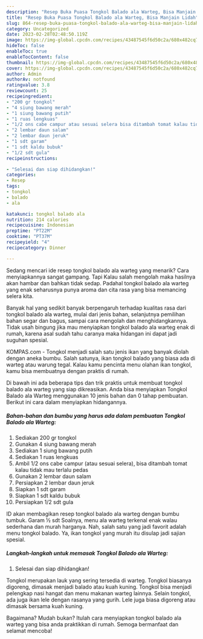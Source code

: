 ```yaml
---
description: "Resep Buka Puasa Tongkol Balado ala Warteg, Bisa Manjain Lidah"
title: "Resep Buka Puasa Tongkol Balado ala Warteg, Bisa Manjain Lidah"
slug: 864-resep-buka-puasa-tongkol-balado-ala-warteg-bisa-manjain-lidah
category: Uncategorized
date: 2023-02-28T02:48:50.119Z
image: https://img-global.cpcdn.com/recipes/43487545f6d50c2a/680x482cq70/tongkol-balado-ala-warteg-foto-resep-utama.jpg
hideToc: false
enableToc: true
enableTocContent: false
thumbnail: https://img-global.cpcdn.com/recipes/43487545f6d50c2a/680x482cq70/tongkol-balado-ala-warteg-foto-resep-utama.jpg
cover: https://img-global.cpcdn.com/recipes/43487545f6d50c2a/680x482cq70/tongkol-balado-ala-warteg-foto-resep-utama.jpg
author: Admin
authorAv: notfound
ratingvalue: 3.8
reviewcount: 25
recipeingredient:
- "200 gr tongkol"
- "4 siung bawang merah"
- "1 siung bawang putih"
- "1 ruas lengkuas"
- "1/2 ons cabe campur atau sesuai selera bisa ditambah tomat kalau tidak mau terlalu pedas"
- "2 lembar daun salam"
- "2 lembar daun jeruk"
- "1 sdt garam"
- "1 sdt kaldu bubuk"
- "1/2 sdt gula"
recipeinstructions:

- "Selesai dan siap dihidangkan!"
categories:
- Resep
tags:
- tongkol
- balado
- ala

katakunci: tongkol balado ala 
nutrition: 214 calories
recipecuisine: Indonesian
preptime: "PT22M"
cooktime: "PT37M"
recipeyield: "4"
recipecategory: Dinner

---
```



Sedang mencari ide resep tongkol balado ala warteg yang menarik? Cara menyiapkannya sangat gampang. Tapi Kalau salah mengolah maka hasilnya akan hambar dan bahkan tidak sedap. Padahal tongkol balado ala warteg yang enak seharusnya punya aroma dan cita rasa yang bisa memancing selera kita.


Banyak hal yang sedikit banyak berpengaruh terhadap kualitas rasa dari tongkol balado ala warteg, mulai dari jenis bahan, selanjutnya pemilihan bahan segar dan bagus, sampai cara mengolah dan menghidangkannya. Tidak usah bingung jika mau menyiapkan tongkol balado ala warteg enak di rumah, karena asal sudah tahu caranya maka hidangan ini dapat jadi suguhan spesial.

KOMPAS.com - Tongkol menjadi salah satu jenis ikan yang banyak diolah dengan aneka bumbu. Salah satunya, ikan tongkol balado yang biasa ada di warteg atau warung tegal. Kalau kamu pencinta menu olahan ikan tongkol, kamu bisa membuatnya dengan praktis di rumah.


Di bawah ini ada beberapa tips dan trik praktis untuk membuat tongkol balado ala warteg yang siap dikreasikan. Anda bisa menyiapkan Tongkol Balado ala Warteg menggunakan 10 jenis bahan dan 0 tahap pembuatan. Berikut ini cara dalam menyiapkan hidangannya.

<!--inarticleads1-->

##### Bahan-bahan dan bumbu yang harus ada dalam pembuatan Tongkol Balado ala Warteg:

1. Sediakan 200 gr tongkol
1. Gunakan 4 siung bawang merah
1. Sediakan 1 siung bawang putih
1. Sediakan 1 ruas lengkuas
1. Ambil 1/2 ons cabe campur (atau sesuai selera), bisa ditambah tomat kalau tidak mau terlalu pedas
1. Gunakan 2 lembar daun salam
1. Persiapkan 2 lembar daun jeruk
1. Siapkan 1 sdt garam
1. Siapkan 1 sdt kaldu bubuk
1. Persiapkan 1/2 sdt gula


ID akan membagikan resep tongkol balado ala warteg dengan bumbu tumbuk. Garam ½ sdt Soalnya, menu ala warteg terkenal enak walau sederhana dan murah harganya. Nah, salah satu yang jadi favorit adalah menu tongkol balado. Ya, ikan tongkol yang murah itu disulap jadi sajian spesial. 

<!--inarticleads2-->

##### Langkah-langkah untuk memasak Tongkol Balado ala Warteg:


1. Selesai dan siap dihidangkan!

Tongkol merupakan lauk yang sering tersedia di warteg. Tongkol biasanya digoreng, dimasak menjadi balado atau kuah kuning. Tongkol bisa menjadi pelengkap nasi hangat dan menu makanan warteg lainnya. Selain tongkol, ada juga ikan lele dengan rasanya yang gurih. Lele juga biasa digoreng atau dimasak bersama kuah kuning. 

Bagaimana? Mudah bukan? Itulah cara menyiapkan tongkol balado ala warteg yang bisa anda praktikkan di rumah. Semoga bermanfaat dan selamat mencoba!
